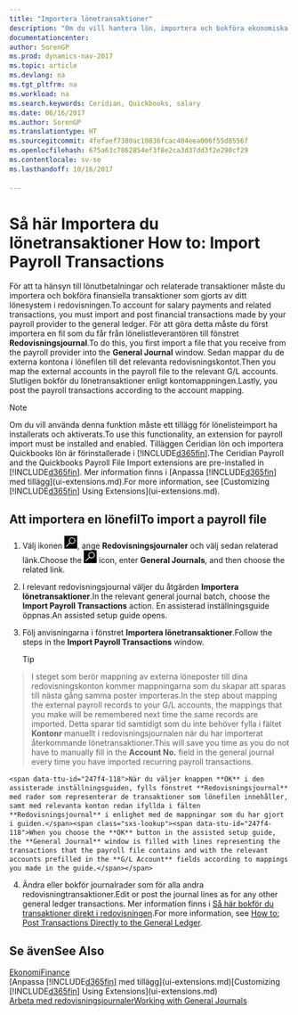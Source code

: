 ```yaml
---
title: "Importera lönetransaktioner"
description: "Om du vill hantera lön, importera och bokföra ekonomiska transaktioner från leverantören lön i redovisningen med hjälp av filtillägget lön, till exempel Ceridian eller Quickbooks."
documentationcenter: 
author: SorenGP
ms.prod: dynamics-nav-2017
ms.topic: article
ms.devlang: na
ms.tgt_pltfrm: na
ms.workload: na
ms.search.keywords: Ceridian, Quickbooks, salary
ms.date: 06/16/2017
ms.author: SorenGP
ms.translationtype: HT
ms.sourcegitcommit: 4fefaef7380ac10836fcac404eea006f55d8556f
ms.openlocfilehash: 675a63c7862854ef3f8e2ca3d37dd3f2e290cf29
ms.contentlocale: sv-se
ms.lasthandoff: 10/16/2017

---
```

# <a name="how-to-import-payroll-transactions"></a><span data-ttu-id="247f4-103">Så här Importera du lönetransaktioner </span><span class="sxs-lookup"><span data-stu-id="247f4-103">How to: Import Payroll Transactions</span></span>
<span data-ttu-id="247f4-104">För att ta hänsyn till lönutbetalningar och relaterade transaktioner måste du importera och bokföra finansiella transaktioner som gjorts av ditt lönesystem i redovisningen.</span><span class="sxs-lookup"><span data-stu-id="247f4-104">To account for salary payments and related transactions, you must import and post financial transactions made by your payroll provider to the general ledger.</span></span> <span data-ttu-id="247f4-105">För att göra detta måste du först importera en fil som du får från lönelistleverantören till fönstret **Redovisningsjournal**.</span><span class="sxs-lookup"><span data-stu-id="247f4-105">To do this, you first import a file that you receive from the payroll provider into the **General Journal** window.</span></span> <span data-ttu-id="247f4-106">Sedan mappar du de externa kontona i lönefilen till det relevanta redovisningskontot.</span><span class="sxs-lookup"><span data-stu-id="247f4-106">Then you map the external accounts in the payroll file to the relevant G/L accounts.</span></span> <span data-ttu-id="247f4-107">Slutligen bokför du lönetransaktioner enligt kontomappningen.</span><span class="sxs-lookup"><span data-stu-id="247f4-107">Lastly, you post the payroll transactions according to the account mapping.</span></span>

> [!NOTE]  
>   <span data-ttu-id="247f4-108">Om du vill använda denna funktion måste ett tillägg för lönelisteimport ha installerats och aktiverats.</span><span class="sxs-lookup"><span data-stu-id="247f4-108">To use this functionality, an extension for payroll import must be installed and enabled.</span></span> <span data-ttu-id="247f4-109">Tilläggen Ceridian lön och importera Quickbooks lön är förinstallerade i [!INCLUDE[d365fin](includes/d365fin_md.md)].</span><span class="sxs-lookup"><span data-stu-id="247f4-109">The Ceridian Payroll and the Quickbooks Payroll File Import extensions are pre-installed in [!INCLUDE[d365fin](includes/d365fin_md.md)].</span></span> <span data-ttu-id="247f4-110">Mer information finns i [Anpassa [!INCLUDE[d365fin](includes/d365fin_md.md)] med tillägg](ui-extensions.md).</span><span class="sxs-lookup"><span data-stu-id="247f4-110">For more information, see [Customizing [!INCLUDE[d365fin](includes/d365fin_md.md)] Using Extensions](ui-extensions.md).</span></span>

## <a name="to-import-a-payroll-file"></a><span data-ttu-id="247f4-111">Att importera en lönefil</span><span class="sxs-lookup"><span data-stu-id="247f4-111">To import a payroll file</span></span>
1. <span data-ttu-id="247f4-112">Välj ikonen ![Söka efter sida eller rapport](media/ui-search/search_small.png "ikonen Söka efter sida eller rapport"), ange **Redovisningsjournaler** och välj sedan relaterad länk.</span><span class="sxs-lookup"><span data-stu-id="247f4-112">Choose the ![Search for Page or Report](media/ui-search/search_small.png "Search for Page or Report icon") icon, enter **General Journals**, and then choose the related link.</span></span>
2. <span data-ttu-id="247f4-113">I relevant redovisningsjournal väljer du åtgärden **Importera lönetransaktioner**.</span><span class="sxs-lookup"><span data-stu-id="247f4-113">In the relevant general journal batch, choose the **Import Payroll Transactions** action.</span></span> <span data-ttu-id="247f4-114">En assisterad inställningsguide öppnas.</span><span class="sxs-lookup"><span data-stu-id="247f4-114">An assisted setup guide opens.</span></span>
3. <span data-ttu-id="247f4-115">Följ anvisningarna i fönstret **Importera lönetransaktioner**.</span><span class="sxs-lookup"><span data-stu-id="247f4-115">Follow the steps in the **Import Payroll Transactions** window.</span></span>

    > [!TIP]  
>   <span data-ttu-id="247f4-116">I steget som berör mappning av externa löneposter till dina redovisningskonton kommer mappningarna som du skapar att sparas till nästa gång samma poster importeras.</span><span class="sxs-lookup"><span data-stu-id="247f4-116">In the step about mapping the external payroll records to your G/L accounts, the mappings that you make will be remembered next time the same records are imported.</span></span> <span data-ttu-id="247f4-117">Detta sparar tid samtidigt som du inte behöver fylla i fältet **Kontonr** manuellt i redovisningsjournalen när du har importerat återkommande lönetransaktioner.</span><span class="sxs-lookup"><span data-stu-id="247f4-117">This will save you time as you do not have to manually fill in the **Account No.** field in the general journal every time you have imported recurring payroll transactions.</span></span>   

    <span data-ttu-id="247f4-118">När du väljer knappen **OK** i den assisterade inställningsguiden, fylls fönstret **Redovisningsjournal** med rader som representerar de transaktioner som lönefilen innehåller, samt med relevanta konton redan ifyllda i fälten **Redovisningsjournal** i enlighet med de mappningar som du har gjort i guiden.</span><span class="sxs-lookup"><span data-stu-id="247f4-118">When you choose the **OK** button in the assisted setup guide, the **General Journal** window is filled with lines representing the transactions that the payroll file contains and with the relevant accounts prefilled in the **G/L Account** fields according to mappings you made in the guide.</span></span>
4. <span data-ttu-id="247f4-119">Ändra eller bokför journalrader som för alla andra redovisningtransaktioner.</span><span class="sxs-lookup"><span data-stu-id="247f4-119">Edit or post the journal lines as for any other general ledger transactions.</span></span> <span data-ttu-id="247f4-120">Mer information finns i [Så här bokför du transaktioner direkt i redovisningen](finance-how-post-transactions-directly.md).</span><span class="sxs-lookup"><span data-stu-id="247f4-120">For more information, see [How to: Post Transactions Directly to the General Ledger](finance-how-post-transactions-directly.md).</span></span>   

## <a name="see-also"></a><span data-ttu-id="247f4-121">Se även</span><span class="sxs-lookup"><span data-stu-id="247f4-121">See Also</span></span>
[<span data-ttu-id="247f4-122">Ekonomi</span><span class="sxs-lookup"><span data-stu-id="247f4-122">Finance</span></span>](finance.md)  
<span data-ttu-id="247f4-123">[Anpassa [!INCLUDE[d365fin](includes/d365fin_md.md)] med tillägg](ui-extensions.md)</span><span class="sxs-lookup"><span data-stu-id="247f4-123">[Customizing [!INCLUDE[d365fin](includes/d365fin_md.md)] Using Extensions](ui-extensions.md)</span></span>  
[<span data-ttu-id="247f4-124">Arbeta med redovisningsjournaler</span><span class="sxs-lookup"><span data-stu-id="247f4-124">Working with General Journals</span></span>](ui-work-general-journals.md)  


